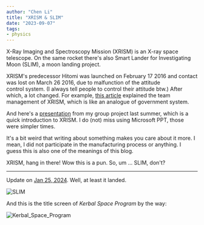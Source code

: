 ```yaml
---
author: "Chen Li"
title: "XRISM & SLIM"
date: "2023-09-07"
tags: 
- physics
---
```


X-Ray Imaging and Spectroscopy Mission (XRISM) is an X-ray space telescope. On the same rocket there's also Smart Lander for Investigating Moon (SLIM), a moon landing project.

XRISM's predecessor Hitomi was launched on February 17 2016 and contact was lost on March 26 2016, due to malfunction of the attitude control system. (I always tell people to control their attitude btw.) After which, a lot changed. For example, [this article](https://arxiv.org/abs/2106.01611) explained the team management of XRISM, which is like an analogue of government system.

And here's a [presentation](https://github.com/ChenLi2049/ChenLi2049/blob/main/presentations/20220815_G1Presentation_XRISM.pptx) from my group project last summer, which is a quick introduction to XRISM. I do (not) miss using Microsoft PPT, those were simpler times.

It's a bit weird that writing about something makes you care about it more. I mean, I did not participate in the manufacturing process or anything. I guess this is also one of the meanings of this blog.

XRISM, hang in there! Wow this is a pun. So, um ... SLIM, don't?

---

Update on [Jan 25, 2024](https://twitter.com/ISAS_JAXA_EN/status/1750418819242426394). Well, at least it landed.

![SLIM](https://www.jaxa.jp/press/2024/01/images/20240125-4_01.jpg)

And this is the title screen of _Kerbal Space Program_ by the way:

![Kerbal_Space_Program](https://i.imgur.com/cFBFFAa.jpeg)